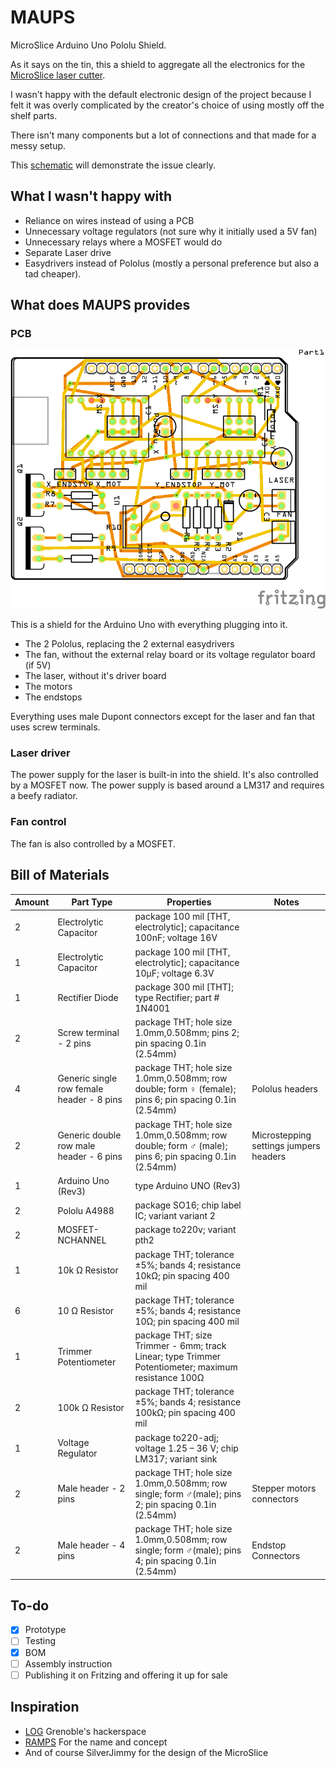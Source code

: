 # MAUPS

MicroSlice Arduino Uno Pololu Shield.

As it says on the tin, this a shield to aggregate all the electronics for the [MicroSlice laser cutter](http://www.instructables.com/id/MicroSlice-A-tiny-Arduino-laser-cutter/).

I wasn't happy with the default electronic design of the project because I felt it was overly complicated by the creator's choice of using mostly off the shelf parts.

There isn't many components but a lot of connections and that made for a messy setup.

This [schematic](http://thelittlebox.co/theforum/viewtopic.php?f=8&t=13&sid=64e7ffe73cd25b9ab61adbdb73844c2a#p58) will demonstrate the issue clearly.

## What I wasn't happy with

 * Reliance on wires instead of using a PCB
 * Unnecessary voltage regulators (not sure why it initially used a 5V fan)
 * Unnecessary relays where a MOSFET would do
 * Separate Laser drive
 * Easydrivers instead of Pololus (mostly a personal preference but also a tad cheaper).

## What does MAUPS provides

### PCB

![PCB](maups_pcb.png)

This is a shield for the Arduino Uno with everything plugging into it.

 * The 2 Pololus, replacing the 2 external easydrivers
 * The fan, without the external relay board or its voltage regulator board (if 5V)
 * The laser, without it's driver board
 * The motors
 * The endstops

Everything uses male Dupont connectors except for the laser and fan that uses screw terminals.

### Laser driver

The power supply for the laser is built-in into the shield. It's also controlled by a MOSFET now.
The power supply is based around a LM317 and requires a beefy radiator.

### Fan control

The fan is also controlled by a MOSFET.

## Bill of Materials

| Amount | Part Type | Properties | Notes |
|--------|-----------|------------|-------|
| 2 | Electrolytic Capacitor | package 100 mil [THT, electrolytic]; capacitance 100nF; voltage 16V | |
| 1 | Electrolytic Capacitor | package 100 mil [THT, electrolytic]; capacitance 10µF; voltage 6.3V | |
| 1 | Rectifier Diode | package 300 mil [THT]; type Rectifier; part # 1N4001 | |
| 2 | Screw terminal - 2 pins | package THT; hole size 1.0mm,0.508mm; pins 2; pin spacing 0.1in (2.54mm) | |
| 4 | Generic single row female header - 8 pins | package THT; hole size 1.0mm,0.508mm; row double; form ♀ (female); pins 6; pin spacing 0.1in (2.54mm) | Pololus headers |
| 2 | Generic double row male header - 6 pins | package THT; hole size 1.0mm,0.508mm; row double; form ♂ (male); pins 6; pin spacing 0.1in (2.54mm) | Microstepping settings jumpers headers |
| 1 | Arduino Uno (Rev3) | type Arduino UNO (Rev3) | |
| 2 | Pololu A4988 | package SO16; chip label IC; variant variant 2 | |
| 2 | MOSFET-NCHANNEL | package to220v; variant pth2 | |
| 1 | 10k Ω Resistor | package THT; tolerance ±5%; bands 4; resistance 10kΩ; pin spacing 400 mil | |
| 6 | 10 Ω Resistor | package THT; tolerance ±5%; bands 4; resistance 10Ω; pin spacing 400 mil | |
| 1 | Trimmer Potentiometer | package THT; size Trimmer - 6mm; track Linear; type Trimmer Potentiometer; maximum resistance 100Ω | |
| 2 | 100k Ω Resistor | package THT; tolerance ±5%; bands 4; resistance 100kΩ; pin spacing 400 mil | |
| 1 | Voltage Regulator | package to220-adj; voltage 1.25 – 36 V; chip LM317; variant sink | |
| 2 | Male header - 2 pins | package THT; hole size 1.0mm,0.508mm; row single; form  ♂(male); pins 2; pin spacing 0.1in (2.54mm) | Stepper motors connectors|
| 2 | Male header - 4 pins | package THT; hole size 1.0mm,0.508mm; row single; form  ♂(male); pins 4; pin spacing 0.1in (2.54mm) | Endstop Connectors|

## To-do

 - [x] Prototype
 - [ ] Testing
 - [x] BOM
 - [ ] Assembly instruction
 - [ ] Publishing it on Fritzing and offering it up for sale

## Inspiration

 * [LOG](https://www.logre.eu/wiki/Micro_Découpeuse/Graveuse_Laser) Grenoble's hackerspace
 * [RAMPS](http://reprap.org/wiki/RAMPS_1.4) For the name and concept
 * And of course SilverJimmy for the design of the MicroSlice
